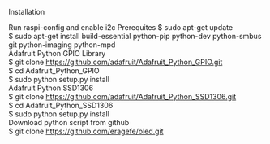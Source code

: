 Installation

 Run raspi-config and enable i2c
 Prerequites
   $ sudo apt-get update <br />
   $ sudo apt-get install build-essential python-pip python-dev python-smbus git python-imaging python-mpd<br />
 Adafruit Python GPIO Library <br />
   $ git clone https://github.com/adafruit/Adafruit_Python_GPIO.git <br />
   $ cd Adafruit_Python_GPIO <br />
   $ sudo python setup.py install <br />
 Adafruit Python SSD1306 <br />
   $ git clone https://github.com/adafruit/Adafruit_Python_SSD1306.git <br />
   $ cd Adafruit_Python_SSD1306 <br />
   $ sudo python setup.py install <br />
 Download python script from github <br />
   $ git clone https://github.com/eragefe/oled.git <br />
